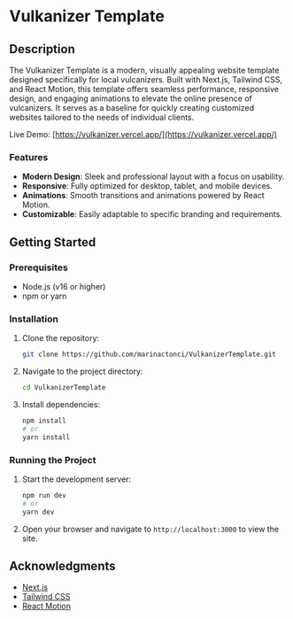 # Vulkanizer Template

## Description

The Vulkanizer Template is a modern, visually appealing website template designed specifically for local vulcanizers. Built with Next.js, Tailwind CSS, and React Motion, this template offers seamless performance, responsive design, and engaging animations to elevate the online presence of vulcanizers. It serves as a baseline for quickly creating customized websites tailored to the needs of individual clients.

Live Demo: [https://vulkanizer.vercel.app/](https://vulkanizer.vercel.app/)

### Features

- **Modern Design**: Sleek and professional layout with a focus on usability.
- **Responsive**: Fully optimized for desktop, tablet, and mobile devices.
- **Animations**: Smooth transitions and animations powered by React Motion.
- **Customizable**: Easily adaptable to specific branding and requirements.


## Getting Started

### Prerequisites

- Node.js (v16 or higher)
- npm or yarn

### Installation

1. Clone the repository:
   ```bash
   git clone https://github.com/marinactonci/VulkanizerTemplate.git
   ```
2. Navigate to the project directory:
   ```bash
   cd VulkanizerTemplate
   ```
3. Install dependencies:
   ```bash
   npm install
   # or
   yarn install
   ```

### Running the Project

1. Start the development server:
   ```bash
   npm run dev
   # or
   yarn dev
   ```
2. Open your browser and navigate to `http://localhost:3000` to view the site.

## Acknowledgments

- [Next.js](https://nextjs.org/)
- [Tailwind CSS](https://tailwindcss.com/)
- [React Motion](https://github.com/chenglou/react-motion)
